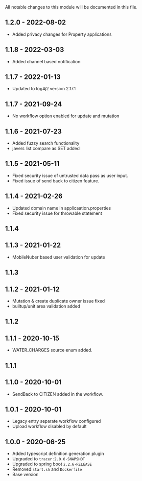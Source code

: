 
All notable changes to this module will be documented in this file.

## 1.2.0 - 2022-08-02

- Added privacy changes for Property applications

## 1.1.8 - 2022-03-03

- Added channel based notification

## 1.1.7 - 2022-01-13

- Updated to log4j2 version 2.17.1

## 1.1.7 - 2021-09-24

- No workflow option enabled for update and mutation

## 1.1.6 - 2021-07-23

- Added fuzzy search functionality
- javers list compare as SET added

## 1.1.5 - 2021-05-11

- Fixed security issue of untrusted data pass as user input.
- Fixed issue of send back to citizen feature.

## 1.1.4 - 2021-02-26

- Updated domain name in applicaation.properties
- Fixed security issue for throwable statement

## 1.1.4

## 1.1.3 - 2021-01-22

- MobileNuber based user validation for update

## 1.1.3

## 1.1.2 - 2021-01-12

- Mutation & create duplicate owner issue fixed
- builtup/unit area validation added

## 1.1.2 

## 1.1.1 - 2020-10-15
- WATER_CHARGES source enum added.

## 1.1.1 

## 1.1.0 - 2020-10-01
- SendBack to CITIZEN added in the workflow.

## 1.0.1 - 2020-10-01

- Legacy entry separate workflow configured
- Upload workflow disabled by default

## 1.0.0 - 2020-06-25

- Added typescript definition generation plugin
- Upgraded to `tracer:2.0.0-SNAPSHOT`
- Upgraded to spring boot `2.2.6-RELEASE`
- Removed `start.sh` and `Dockerfile`
- Base version
